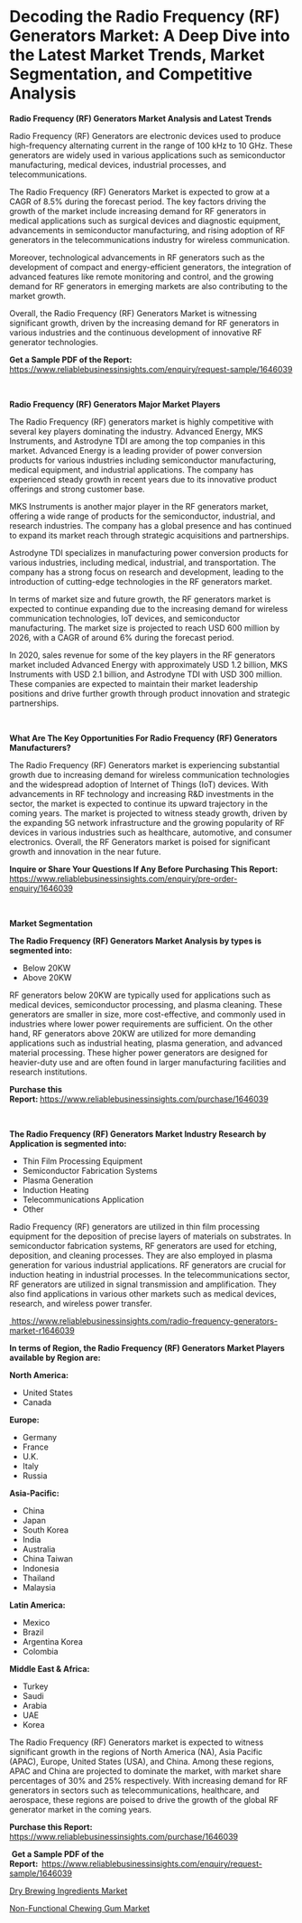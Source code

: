 <p><h1>Decoding the Radio Frequency (RF) Generators Market: A Deep Dive into the Latest Market Trends, Market Segmentation, and Competitive Analysis</h1></p><p><strong>Radio Frequency (RF) Generators Market Analysis and Latest Trends</strong></p>
<p><p>Radio Frequency (RF) Generators are electronic devices used to produce high-frequency alternating current in the range of 100 kHz to 10 GHz. These generators are widely used in various applications such as semiconductor manufacturing, medical devices, industrial processes, and telecommunications.</p><p>The Radio Frequency (RF) Generators Market is expected to grow at a CAGR of 8.5% during the forecast period. The key factors driving the growth of the market include increasing demand for RF generators in medical applications such as surgical devices and diagnostic equipment, advancements in semiconductor manufacturing, and rising adoption of RF generators in the telecommunications industry for wireless communication.</p><p>Moreover, technological advancements in RF generators such as the development of compact and energy-efficient generators, the integration of advanced features like remote monitoring and control, and the growing demand for RF generators in emerging markets are also contributing to the market growth.</p><p>Overall, the Radio Frequency (RF) Generators Market is witnessing significant growth, driven by the increasing demand for RF generators in various industries and the continuous development of innovative RF generator technologies.</p></p>
<p><strong>Get a Sample PDF of the Report:&nbsp;</strong> <a href="https://www.reliablebusinessinsights.com/enquiry/request-sample/1646039">https://www.reliablebusinessinsights.com/enquiry/request-sample/1646039</a></p>
<p>&nbsp;</p>
<p><strong>Radio Frequency (RF) Generators Major Market Players</strong></p>
<p><p>The Radio Frequency (RF) generators market is highly competitive with several key players dominating the industry. Advanced Energy, MKS Instruments, and Astrodyne TDI are among the top companies in this market. Advanced Energy is a leading provider of power conversion products for various industries including semiconductor manufacturing, medical equipment, and industrial applications. The company has experienced steady growth in recent years due to its innovative product offerings and strong customer base.</p><p>MKS Instruments is another major player in the RF generators market, offering a wide range of products for the semiconductor, industrial, and research industries. The company has a global presence and has continued to expand its market reach through strategic acquisitions and partnerships.</p><p>Astrodyne TDI specializes in manufacturing power conversion products for various industries, including medical, industrial, and transportation. The company has a strong focus on research and development, leading to the introduction of cutting-edge technologies in the RF generators market.</p><p>In terms of market size and future growth, the RF generators market is expected to continue expanding due to the increasing demand for wireless communication technologies, IoT devices, and semiconductor manufacturing. The market size is projected to reach USD 600 million by 2026, with a CAGR of around 6% during the forecast period.</p><p>In 2020, sales revenue for some of the key players in the RF generators market included Advanced Energy with approximately USD 1.2 billion, MKS Instruments with USD 2.1 billion, and Astrodyne TDI with USD 300 million. These companies are expected to maintain their market leadership positions and drive further growth through product innovation and strategic partnerships.</p></p>
<p>&nbsp;</p>
<p><strong>What Are The Key Opportunities For Radio Frequency (RF) Generators Manufacturers?</strong></p>
<p><p>The Radio Frequency (RF) Generators market is experiencing substantial growth due to increasing demand for wireless communication technologies and the widespread adoption of Internet of Things (IoT) devices. With advancements in RF technology and increasing R&D investments in the sector, the market is expected to continue its upward trajectory in the coming years. The market is projected to witness steady growth, driven by the expanding 5G network infrastructure and the growing popularity of RF devices in various industries such as healthcare, automotive, and consumer electronics. Overall, the RF Generators market is poised for significant growth and innovation in the near future.</p></p>
<p><strong>Inquire or Share Your Questions If Any Before Purchasing This Report:</strong> <a href="https://www.reliablebusinessinsights.com/enquiry/pre-order-enquiry/1646039">https://www.reliablebusinessinsights.com/enquiry/pre-order-enquiry/1646039</a></p>
<p>&nbsp;</p>
<p><strong>Market Segmentation</strong></p>
<p><strong>The Radio Frequency (RF) Generators Market Analysis by types is segmented into:</strong></p>
<p><ul><li>Below 20KW</li><li>Above 20KW</li></ul></p>
<p><p>RF generators below 20KW are typically used for applications such as medical devices, semiconductor processing, and plasma cleaning. These generators are smaller in size, more cost-effective, and commonly used in industries where lower power requirements are sufficient. On the other hand, RF generators above 20KW are utilized for more demanding applications such as industrial heating, plasma generation, and advanced material processing. These higher power generators are designed for heavier-duty use and are often found in larger manufacturing facilities and research institutions.</p></p>
<p><strong>Purchase this Report:&nbsp;</strong><a href="https://www.reliablebusinessinsights.com/purchase/1646039">https://www.reliablebusinessinsights.com/purchase/1646039</a></p>
<p>&nbsp;</p>
<p><strong>The Radio Frequency (RF) Generators Market Industry Research by Application is segmented into:</strong></p>
<p><ul><li>Thin Film Processing Equipment</li><li>Semiconductor Fabrication Systems</li><li>Plasma Generation</li><li>Induction Heating</li><li>Telecommunications Application</li><li>Other</li></ul></p>
<p><p>Radio Frequency (RF) generators are utilized in thin film processing equipment for the deposition of precise layers of materials on substrates. In semiconductor fabrication systems, RF generators are used for etching, deposition, and cleaning processes. They are also employed in plasma generation for various industrial applications. RF generators are crucial for induction heating in industrial processes. In the telecommunications sector, RF generators are utilized in signal transmission and amplification. They also find applications in various other markets such as medical devices, research, and wireless power transfer.</p></p>
<p><a href="https://www.reliablebusinessinsights.com/radio-frequency-generators-market-r1646039">&nbsp;https://www.reliablebusinessinsights.com/radio-frequency-generators-market-r1646039</a></p>
<p><strong>In terms of Region, the Radio Frequency (RF) Generators Market Players available by Region are:</strong></p>
<p>
    <p> <strong> North America: </strong>
        <ul>
            <li>United States</li>
            <li>Canada</li>
        </ul>
        </p> 
    <p> <strong> Europe: </strong>
        <ul>
            <li>Germany</li>
            <li>France</li>
            <li>U.K.</li>
            <li>Italy</li>
            <li>Russia</li>
        </ul>
        </p> 
    <p> <strong> Asia-Pacific: </strong>
        <ul>
            <li>China</li>
            <li>Japan</li>
            <li>South Korea</li>
            <li>India</li>
            <li>Australia</li>
            <li>China Taiwan</li>
            <li>Indonesia</li>
            <li>Thailand</li>
            <li>Malaysia</li>
        </ul>
        </p> 
    <p> <strong> Latin America: </strong>
        <ul>
            <li>Mexico</li>
            <li>Brazil</li>
            <li>Argentina Korea</li>
            <li>Colombia</li>
        </ul>
        </p> 
    <p> <strong> Middle East & Africa: </strong>
        <ul>
            <li>Turkey</li>
            <li>Saudi</li>
            <li>Arabia</li>
            <li>UAE</li>
            <li>Korea</li>
        </ul>
    </p>
    </p>
<p><p>The Radio Frequency (RF) Generators market is expected to witness significant growth in the regions of North America (NA), Asia Pacific (APAC), Europe, United States (USA), and China. Among these regions, APAC and China are projected to dominate the market, with market share percentages of 30% and 25% respectively. With increasing demand for RF generators in sectors such as telecommunications, healthcare, and aerospace, these regions are poised to drive the growth of the global RF generator market in the coming years.</p></p>
<p><strong>Purchase this Report: </strong><a href="https://www.reliablebusinessinsights.com/purchase/1646039">https://www.reliablebusinessinsights.com/purchase/1646039</a></p>
<p>&nbsp;<strong>Get a Sample PDF of the Report:&nbsp;&nbsp;</strong><a href="https://www.reliablebusinessinsights.com/enquiry/request-sample/1646039">https://www.reliablebusinessinsights.com/enquiry/request-sample/1646039</a></p>
<p><strong></strong></p>
<p><p><a href="https://issuu.com/reportprime-2/docs/dry-brewing-ingredients-market-size-2030.pptx">Dry Brewing Ingredients Market</a></p><p><a href="https://issuu.com/reportprime-2/docs/non-functional-chewing-gum-market-size-2030.pptx">Non-Functional Chewing Gum Market</a></p></p>